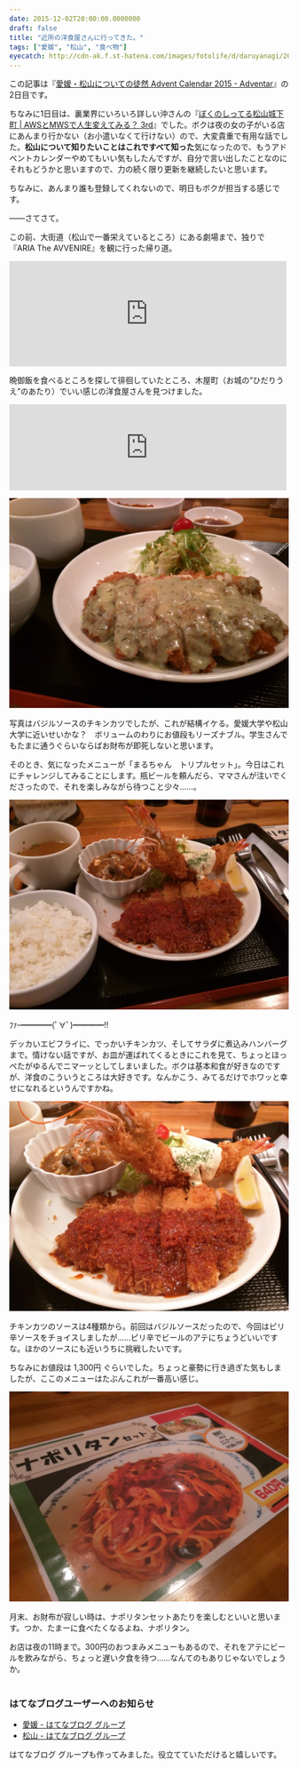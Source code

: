 ```yaml
---
date: 2015-12-02T20:00:00.0000000
draft: false
title: "近所の洋食屋さんに行ってきた。"
tags: ["愛媛", "松山", "食べ物"]
eyecatch: http://cdn-ak.f.st-hatena.com/images/fotolife/d/daruyanagi/20151017/20151017204441.jpg
---
```

<p>この記事は『<a href="http://www.adventar.org/calendars/1176">&#x611B;&#x5A9B;&#x30FB;&#x677E;&#x5C71;&#x306B;&#x3064;&#x3044;&#x3066;&#x306E;&#x5F92;&#x7136; Advent Calendar 2015 - Adventar</a>』の 2日目です。</p><p>ちなみに1日目は、裏業界にいろいろ詳しい沖さんの『<a href="http://okiyasu.biz/?p=306http://okiyasu.biz/?p=306">&#x307C;&#x304F;&#x306E;&#x3057;&#x3063;&#x3066;&#x308B;&#x677E;&#x5C71;&#x57CE;&#x4E0B;&#x753A; | AWS&#x3068;MWS&#x3067;&#x4EBA;&#x751F;&#x5909;&#x3048;&#x3066;&#x307F;&#x308B;&#xFF1F; 3rd</a>』でした。ボクは夜の女の子がいる店にあんまり行かない（お小遣いなくて行けない）ので、大変貴重で有用な話でした。<b>松山について知りたいことはこれですべて知った</b>気になったので、もうアドベントカレンダーやめてもいい気もしたんですが、自分で言い出したことなのにそれもどうかと思いますので、力の続く限り更新を継続したいと思います。</p><p>ちなみに、あんまり誰も登録してくれないので、明日もボクが担当する感じです。</p><p>――さてさて。</p><p>この前、大街道（松山で一番栄えているところ）にある劇場まで、独りで『ARIA The AVVENIRE』を観に行った帰り道。</p><p><iframe src="https://hatenablog-parts.com/embed?url=https%3A%2F%2Fblog.daruyanagi.jp%2Fentry%2F2015%2F10%2F20%2F194242" title="『ARIA The AVVENIRE』はミラクルでできているのかも…… - だるろぐ" class="embed-card embed-blogcard" scrolling="no" frameborder="0" style="display: block; width: 100%; height: 190px; max-width: 500px; margin: 10px 0px;"></iframe></p><p>晩御飯を食べるところを探して徘徊していたところ、木屋町（お城の“ひだりうえ”のあたり）でいい感じの洋食屋さんを見つけました。</p><p><iframe src="https://hatenablog-parts.com/embed?url=https%3A%2F%2Fwww.swarmapp.com%2Fc%2F9hyspA3y2Vr" title="Happiness まるちゃん" class="embed-card embed-webcard" scrolling="no" frameborder="0" style="display: block; width: 100%; height: 155px; max-width: 500px; margin: 10px 0px;"></iframe></p><p><span itemscope itemtype="http://schema.org/Photograph"><img src="20151017204441.jpg" alt="f:id:daruyanagi:20151017204441j:plain" title="f:id:daruyanagi:20151017204441j:plain" class="hatena-fotolife" itemprop="image"></span></p><p>写真はバジルソースのチキンカツでしたが、これが結構イケる。愛媛大学や松山大学に近いせいかな？　ボリュームのわりにお値段もリーズナブル。学生さんでもたまに通うぐらいならばお財布が即死しないと思います。</p><p>そのとき、気になったメニューが「まるちゃん　トリプルセット」。今日はこれにチャレンジしてみることにします。瓶ビールを頼んだら、ママさんが注いでくださったので、それを楽しみながら待つこと少々……。</p><p><span itemscope itemtype="http://schema.org/Photograph"><img src="20151201214107.jpg" alt="f:id:daruyanagi:20151201214107j:plain" title="f:id:daruyanagi:20151201214107j:plain" class="hatena-fotolife" itemprop="image"></span></p><p>ﾌｧｰ━━━━(ﾟ∀ﾟ)━━━━!!</p><p>デッカいエビフライに、でっかいチキンカツ、そしてサラダに煮込みハンバーグまで。情けない話ですが、お皿が運ばれてくるときにこれを見て、ちょっとほっぺたがゆるんでニマーッとしてしまいました。ボクは基本和食が好きなのですが、洋食のこういうところは大好きです。なんかこう、みてるだけでホワッと幸せになれるというんですかね。</p><p><span itemscope itemtype="http://schema.org/Photograph"><img src="20151201214113.jpg" alt="f:id:daruyanagi:20151201214113j:plain" title="f:id:daruyanagi:20151201214113j:plain" class="hatena-fotolife" itemprop="image"></span></p><p>チキンカツのソースは4種類から。前回はバジルソースだったので、今回はピリ辛ソースをチョイスしましたが……ピリ辛でビールのアテにちょうどいいですな。ほかのソースにも近いうちに挑戦したいです。</p><p>ちなみにお値段は 1,300円 ぐらいでした。ちょっと豪勢に行き過ぎた気もしましたが、ここのメニューはたぶんこれが一番高い感じ。</p><p><span itemscope itemtype="http://schema.org/Photograph"><img src="20151201213948.jpg" alt="f:id:daruyanagi:20151201213948j:plain" title="f:id:daruyanagi:20151201213948j:plain" class="hatena-fotolife" itemprop="image"></span></p><p>月末、お財布が寂しい時は、ナポリタンセットあたりを楽しむといいと思います。つか、たまーに食べたくなるよね、ナポリタン。</p><p>お店は夜の11時まで。300円のおつまみメニューもあるので、それをアテにビールを飲みながら、ちょっと遅い夕食を待つ……なんてのもありじゃないでしょうか。<br />
<br />
</p>

<div class="section">
<h3>はてなブログユーザーへのお知らせ</h3>

<ul>
<li><a href="http://hatenablog.com/g/6653586347146850343">&#x611B;&#x5A9B; - &#x306F;&#x3066;&#x306A;&#x30D6;&#x30ED;&#x30B0; &#x30B0;&#x30EB;&#x30FC;&#x30D7;</a></li>
<li><a href="http://hatenablog.com/g/6653586347146850264">&#x677E;&#x5C71; - &#x306F;&#x3066;&#x306A;&#x30D6;&#x30ED;&#x30B0; &#x30B0;&#x30EB;&#x30FC;&#x30D7;</a></li>
</ul><p>はてなブログ グループも作ってみました。役立てていただけると嬉しいです。</p>

</div>